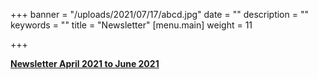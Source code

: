 +++
banner = "/uploads/2021/07/17/abcd.jpg"
date = ""
description = ""
keywords = ""
title = "Newsletter"
[menu.main]
weight = 11

+++

[**Newsletter April 2021 to June 2021**](/uploads/2021/07/15/newsletter-april-2021-to-june-2021.pdf "News")